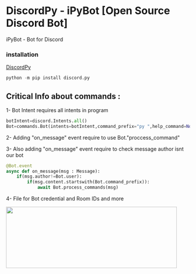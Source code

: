 # DiscordPy - iPyBot [Open Source Discord Bot]
iPyBot - Bot for Discord 
### installation
[DiscordPy](https://discordpy.readthedocs.io/en/stable/)
```python
python -m pip install discord.py
```

## Critical Info about commands :
1- Bot Intent requires all intents in program 
```python
botIntent=discord.Intents.all()
Bot=commands.Bot(intents=botIntent,command_prefix="py ",help_command=None)
```
2- Adding "on_message" event require to use Bot."proccess_command"

3- Also adding "on_message" event require to check message author isnt our bot
```python
@Bot.event
async def on_message(msg : Message):
    if(msg.author!=Bot.user):
        if(msg.content.startswith(Bot.command_prefix)):
            await Bot.process_commands(msg)
```
4- File for Bot credential and Room IDs and more


<img width="468" height="168" align="left" src="https://user-images.githubusercontent.com/68808212/188504884-543fd8cd-9679-402e-929c-66acc4eb37e2.png"/>
